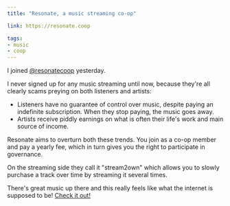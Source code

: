 ```yaml
---
title: "Resonate, a music streaming co-op"

link: https://resonate.coop

tags:
- music
- coop
---
```


I joined [@resonatecoop](https://twitter.com/resonatecoop) yesterday.

I never signed up for any music streaming until now, because they're all clearly scams preying on both listeners and artists:

- Listeners have no guarantee of control over music, despite paying an indefinite subscription. When they stop paying, the music goes away.
- Artists receive piddly earnings on what is often their life's work and main source of income.

Resonate aims to overturn both these trends. You join as a co-op member and pay a yearly fee, which in turn gives you the right to participate in governance.

On the streaming side they call it "stream2own" which allows you to slowly purchase a track over time by streaming it several times.

There's great music up there and this really feels like what the internet is supposed to be! [Check it out!](https://resonate.coop)
